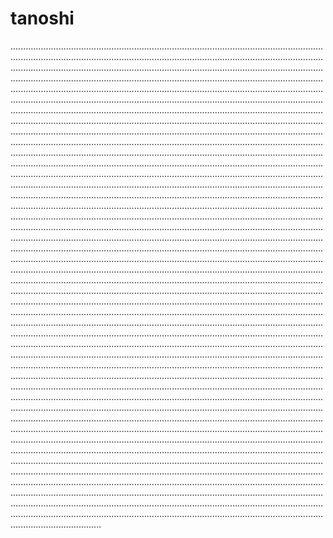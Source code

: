 # tanoshi

................................................................................................................................................................................................................................................................................................................................................................................................................................................................................................................................................................................................................................................................................................................................................................................................................................................................................................................................................................................................................................................................................................................................................................................................................................................................................................................................................................................................................................................................................................................................................................................................................................................................................................................................................................................................................................................................................................................................................................................................................................................................................................................................................................................................................................................................................................................................................................................................................................................................................................................................................................................................................................................................................................................................................................................................................................................................................................................................................................................................................................................................................................................................................................................................................................................................................................................................................................................................................................................................................................................................................................................................................................................................................................................................................................................................................................................................................................................................................................................................................................................................................................................................................................................................................................................................................................................................................................................................................................................................................................................................................................................................................................................................................................................................................................................................................................................................................................................................................................................................................................................................................................................................................................................................................................................................................................................................................................................................................................................................................................................................................................................................................................................................................................................................................................................................................................................